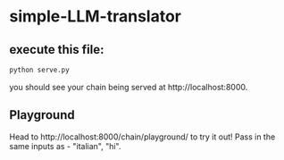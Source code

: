 # simple-LLM-translator
## execute this file:

```bash
python serve.py
```

you should see your chain being served at http://localhost:8000.

## Playground
Head to http://localhost:8000/chain/playground/ to try it out! Pass in the same inputs as  - "italian", "hi".

